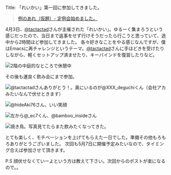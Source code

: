 Title: 「れいかい」第一回に参加してきました。

> [例のあれ（仮題）- 定例会始めました。](http://reiare.net/blog/2011/04/03/reikai-11-4/)

4月3日、[@tactactad](http://twitter.com/tactactad)さんが主催された「れいかい」。ゆるーく集まろうという感じだったので、当日まで返事をせず行けそうだったら行こうと思っていて、途中から2時間ほど参加してきました。
各々好きなことをやる感じなんですが、僕はEmacsに再チャレンジというテーマ。[@tactactad](http://twitter.com/tactactad)さんに手ほどきを受けたりしながら、軽くセットアップ済ませたり、キーバインドを復習したりなど。

![2階の中庭的なところで休憩中](http://dl.dropbox.com/u/126064/blog.dataich.com.images/1.png "2階の中庭的なところで休憩中")

その後も運良く飲み会にまで参加。

![@tactactadさんありがとう！。奥にいるのが@XXX_deguchiくん（会社アカみたいなんで伏せときます）](http://dl.dropbox.com/u/126064/blog.dataich.com.images/2.jpg "@tactactadさんありがとう！。奥にいるのが@XXX_deguchiくん（会社アカみたいなんで伏せときます）")

![@hideAki76さん、いい笑顔](http://dl.dropbox.com/u/126064/blog.dataich.com.images/3.png "@hideAki76さん、いい笑顔")

![左から@_ec7くん、@bamboo_insideさん](http://dl.dropbox.com/u/126064/blog.dataich.com.images/4.png "左から@_ec7くん、@bamboo_insideさん")

![焼き鳥。写真見てたらまた飲みたくなってきた。](http://dl.dropbox.com/u/126064/blog.dataich.com.images/5.jpg "焼き鳥。写真見てたらまた飲みたくなってきた。")

とても楽しく、モチベーションを上げてもらえた一日でした。準備その他もろもろありがとうございました。
次回も5月7日に開催予定みたいなので、タイミング合えば参加させて頂きます。

P.S
顔伏せなくていーよという方は教えて下さい。次回からのポストが楽になるので。。